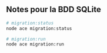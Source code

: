 ## Notes pour la BDD SQLite

```bash
# migration:status
node ace migration:status

# migration:run
node ace migration:run
```

